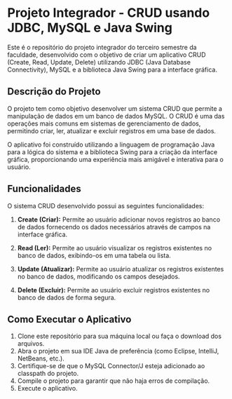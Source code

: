 # Projeto Integrador - CRUD usando JDBC, MySQL e Java Swing


Este é o repositório do projeto integrador do terceiro semestre da faculdade, desenvolvido com o objetivo de criar um aplicativo CRUD (Create, Read, Update, Delete) utilizando JDBC (Java Database Connectivity), MySQL e a biblioteca Java Swing para a interface gráfica.

## Descrição do Projeto

O projeto tem como objetivo desenvolver um sistema CRUD que permite a manipulação de dados em um banco de dados MySQL. O CRUD é uma das operações mais comuns em sistemas de gerenciamento de dados, permitindo criar, ler, atualizar e excluir registros em uma base de dados.

O aplicativo foi construído utilizando a linguagem de programação Java para a lógica do sistema e a biblioteca Swing para a criação da interface gráfica, proporcionando uma experiência mais amigável e interativa para o usuário.

## Funcionalidades

O sistema CRUD desenvolvido possui as seguintes funcionalidades:

1. **Create (Criar):** Permite ao usuário adicionar novos registros ao banco de dados fornecendo os dados necessários através de campos na interface gráfica.

2. **Read (Ler):** Permite ao usuário visualizar os registros existentes no banco de dados, exibindo-os em uma tabela ou lista.

3. **Update (Atualizar):** Permite ao usuário atualizar os registros existentes no banco de dados, modificando os campos desejados.

4. **Delete (Excluir):** Permite ao usuário excluir registros existentes no banco de dados de forma segura.
   
## Como Executar o Aplicativo

1. Clone este repositório para sua máquina local ou faça o download dos arquivos.
2. Abra o projeto em sua IDE Java de preferência (como Eclipse, IntelliJ, NetBeans, etc.).
3. Certifique-se de que o MySQL Connector/J esteja adicionado ao classpath do projeto.
4. Compile o projeto para garantir que não haja erros de compilação.
5. Execute o aplicativo.
